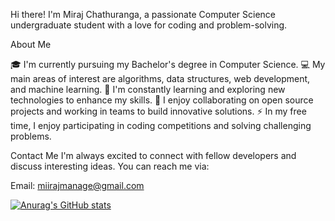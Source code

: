 Hi there! I'm Miraj Chathuranga, a passionate Computer Science undergraduate student with a love for coding and problem-solving.

About Me

🎓 I'm currently pursuing my Bachelor's degree in Computer Science.
💻 My main areas of interest are algorithms, data structures, web development, and machine learning.
🌱 I'm constantly learning and exploring new technologies to enhance my skills.
👯 I enjoy collaborating on open source projects and working in teams to build innovative solutions.
⚡ In my free time, I enjoy participating in coding competitions and solving challenging problems.

Contact Me
I'm always excited to connect with fellow developers and discuss interesting ideas. You can reach me via:

Email: miirajmanage@gmail.com

[![Anurag's GitHub stats](https://github-readme-stats.vercel.app/api?username=MirajChathuranga)](https://github.com/anuraghazra/github-readme-stats)
